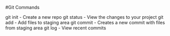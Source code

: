 #Git Commands

git init - Create a new repo
git status - View the changes to your project
git add - Add files to staging area
git commit - Creates a new commit with files from staging area
git log - View recent commits